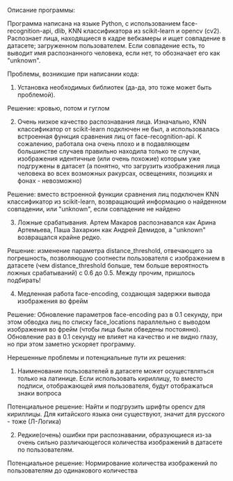 Описание программы:

Программа написана на языке Python, с использованием face-recognition-api, dlib, KNN классификатора из scikit-learn и opencv (cv2). Распознает лица, находящиеся в кадре вебкамеры и ищет совпадение в датасете; загруженном пользователем. Если совпадение есть, то выводит имя распознанного человека, если нет, то обозначает его как "unknown".

Проблемы, возникшие при написании кода:
1) Установка необходимых библиотек (да-да, это тоже может быть проблемой).

Решение: кровью, потом и гуглом

2) Очень низкое качество распознавания лица.
Изначально, KNN классификатор от scikit-learn подключен не был, а использовалась встроенная функция сравнения лиц от face-recognition-api. К сожалению, работала она очень плохо и в подавляющем большинстве случаев правильно находила только те случаи, изображения идентичные (или очень похожие) которым уже подгружены в датасет (а понятно, что загрузить изображения лица человека во всех возможных ракурсах, освещениях, позициях и фонах - невозможно)

Решение: вместо встроенной функции сравнения лиц подключен KNN классификатор из scikit-learn, возвращающий информацию о найденном совпадении, или "unknown", если совпадение не найдено

3) Ложные срабатывания. Артем Макаров распознавался как Арина Артемьева, Паша Захаркин как Андрей Демидов, а "unknown" возвращался крайне редко.

Решение: изменение параметра distance_threshold, отвечающего за погрешность, позволяющую соотнести пользователя с изображением в датасете (чем distance_threshold больше, тем больше вероятность ложных срабатываний) с 0.6 до 0.5. Между прочим, пришлось подбирать!

4) Медленная работа face-encoding, создающая задержки вывода изображения во фрейм

Решение:
Обновление параметров face-encoding раз в 0.1 секунду, при этом обводка лиц по списку face_locations параллельно с выводом изображения во фрейм (чтобы лица были обведены постоянно). Обновление раз в 0.1 секунду не влияет на качество и не видно глазу, но при этом заметно ускоряет программу.



Нерешенные проблемы и потенциальные пути их решения:


1) Наименование пользователей в датасете может осуществляться только на латинице. Если использовать кириллицу, то вместо подписи, отображающей имя пользователя, будут отображаться знаки вопроса

Потенциальное решение:
Найти и подгрузить шрифты opencv для кириллицы. Для китайского языка они существуют, значит для русского - тоже (Л-Логика)

2) Редкие(очень) ошибки при распознавании, образующиеся из-за очень сильно различающегося количества изображений в датасете по пользователям.

Потенциальное решение:
Нормирование количества изображений по пользователям до одинакового количества
